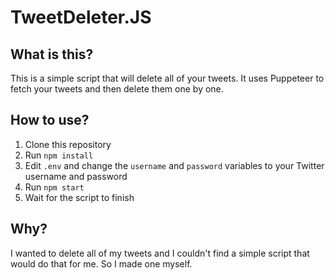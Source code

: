 # TweetDeleter.JS 

## What is this?

This is a simple script that will delete all of your tweets. It uses Puppeteer to fetch your tweets and then delete them one by one.

## How to use?

1. Clone this repository
2. Run `npm install`
3. Edit `.env` and change the `username` and `password` variables to your Twitter username and password
4. Run `npm start`
5. Wait for the script to finish

## Why?

I wanted to delete all of my tweets and I couldn't find a simple script that would do that for me. So I made one myself.
